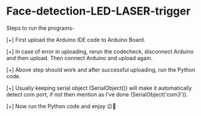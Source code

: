 # Face-detection-LED-LASER-trigger

Steps to run the programs-

[+] First upload the Arduino IDE code to Arduino Board.

[+] In case of error in uploading, rerun the codecheck, disconnect Arduino and then upload. Then connect Arduino and upload again.

[+] Above step should work and after successful uploading, run the Python code.

[+] Usually keeping serial object (SerialObject()) will make it automatically detect com port, if not then mention as I've done (SerialObject('com3')).

[+] Now run the Python code and enjoy 😉🤙
